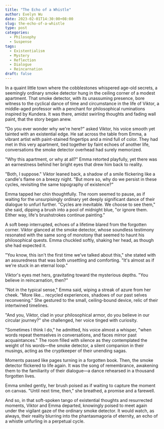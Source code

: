 ```yaml
---
title: "The Echo of a Whistle"
author: Evelyn Wu
date: 2023-02-01T14:30:00+08:00
slug: the-echo-of-a-whistle
type: post
categories:
  - Philosophy
  - Suspense
tags:
  - Existentialism
  - Mystery
  - Reflection
  - Dialogue
  - Reincarnation
draft: false
---
```


In a quaint little town where the cobblestones whispered age-old secrets, a seemingly ordinary smoke detector hung in the ceiling corner of a modest apartment. That smoke detector, with its unassuming presence, bore witness to the cyclical dance of time and circumstance in the life of Viktor, a middle-aged professor with a penchant for philosophical ruminations inspired by Kundera. It was there, amidst swirling thoughts and fading wall paint, that the story began anew.

"Do you ever wonder why we're here?" asked Viktor, his voice smooth yet tainted with an existential edge. He sat across the table from Emma, a vibrant artist with paint-stained fingertips and a mind full of color. They had met in this very apartment, tied together by faint echoes of another life, conversations the smoke detector overhead had surely memorized.

"Why this apartment, or why at all?" Emma retorted playfully, yet there was an earnestness behind her bright eyes that drew him back to reality.

"Both, I suppose." Viktor leaned back, a shadow of a smile flickering like a candle's flame on a breezy night. "But more so, why do we persist in these cycles, revisiting the same topography of existence?"

Emma tapped her chin thoughtfully. The room seemed to pause, as if waiting for the unsurpisingly ordinary yet deeply significant dance of their dialogue to unfurl further. "Cycles are inevitable. We choose to see them," she said, dipping a brush into a pool of midnight blue, "or ignore them. Either way, life's brushstrokes continue painting."

A soft beep interrupted, echoes of a lifetime blared from the forgotten corner. Viktor glanced at the smoke detector, whose soundless testimony resonated with the same song of monotony that seemed to haunt his philosophical quests. Emma chuckled softly, shaking her head, as though she had expected it.

"You know, this isn't the first time we've talked about this," she stated with an assuredness that was both unsettling and comforting. "It's almost as if we're stuck in an eternal loop."

Viktor's eyes met hers, gravitating toward the mysterious depths. "You believe in reincarnation, then?"

"Not in the typical sense," Emma said, wiping a streak of azure from her cheek. "More like... recycled experiences, shadows of our past selves reconvening." She gestured to the small, ceiling-bound device, relic of their intertwined timelines.

"And you, Viktor, clad in your philosophical armor, do you believe in our circular journey?" she challenged, her voice tinged with curiosity.

"Sometimes I think I do," he admitted, his voice almost a whisper, "when words repeat themselves in conversations, and faces mirror past acquaintances." The room filled with silence as they contemplated the weight of his words—the smoke detector, a silent companion in their musings, acting as the cryptkeeper of their unending sagas.

Moments passed like pages turning in a forgotten book. Then, the smoke detector flickered to life again. It was the song of remembrance, awakening them to the familiarity of their dialogue—a dance rehearsed in a thousand forgotten lives.

Emma smiled gently, her brush poised as if waiting to capture the moment on canvas. "Until next time, then," she breathed, a promise and a farewell.

And so, in that soft-spoken tango of existential thoughts and resurrected moments, Viktor and Emma departed, knowingly poised to meet again under the vigilant gaze of the ordinary smoke detector. It would watch, as always, their reality blurring into the phantasmagoria of eternity, an echo of a whistle unfurling in a perpetual cycle.